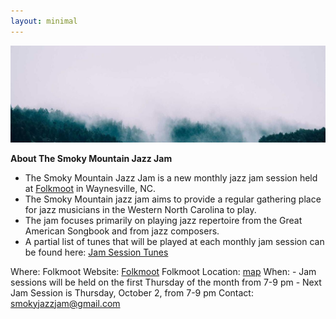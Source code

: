 ```yaml
---
layout: minimal
---
```

  
  ![Banner](misty_forest.jpg)

  **About The Smoky Mountain Jazz Jam**
   
  - The Smoky Mountain Jazz Jam is a new monthly jazz jam session held at [Folkmoot](https://www.folkmoot.org/) in Waynesville, NC.
  - The Smoky Mountain jazz jam aims to provide a regular gathering place for jazz musicians in the Western North Carolina to play. 
  - The jam focuses primarily on playing jazz repertoire from the Great American Songbook and from jazz composers.
   - A partial list of tunes that will be played at each monthly jam session can be found here: [Jam Session Tunes](jam_tunes)

  Where:
    Folkmoot Website: [Folkmoot](https://www.folkmoot.org/) 
    Folkmoot Location: [map](https://maps.app.goo.gl/KduAxvnix88e4M369)
  When:
    - Jam sessions will be held on the first Thursday of the month from 7-9 pm
    - Next Jam Session is Thursday, October 2, from 7-9 pm 
  Contact: smokyjazzjam@gmail.com

